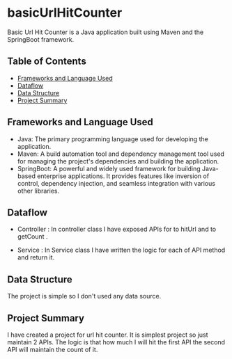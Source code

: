 # basicUrlHitCounter

Basic Url Hit Counter is a Java application built using Maven and the SpringBoot framework.

## Table of Contents

- [Frameworks and Language Used](#frameworks-and-language-used)
- [Dataflow](#dataflow)
- [Data Structure](#data-structure)
- [Project Summary](#project-summary)

## Frameworks and Language Used

- Java: The primary programming language used for developing the application.
- Maven: A build automation tool and dependency management tool used for managing the project's dependencies and building the application.
- SpringBoot: A powerful and widely used framework for building Java-based enterprise applications. It provides features like inversion of control, dependency injection, and seamless integration with various other libraries.

## Dataflow
* Controller : In controller class I have exposed APIs for to hitUrl and to getCount  .

* Service : In Service class I have written the logic for each of API method and return it.


## Data Structure

The project is simple so I don't used any data source.

## Project Summary

I have created a project for url hit counter. It is simplest project so just maintain 2 APIs. The logic is that how much I will hit the first API the second API will maintain the count of it.
